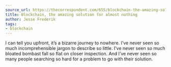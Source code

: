 ```yaml
---
source_url: https://thecorrespondent.com/655/blockchain-the-amazing-solution-for-almost-nothing/86649455475-f933fe63
title: Blockchain, the amazing solution for almost nothing
author: Jesse Frederik
tags:
- blockchain
---
```


I can tell you upfront, it’s a bizarre journey to nowhere. I’ve never seen so much incomprehensible jargon to describe so little. I’ve never seen so much bloated bombast fall so flat on closer inspection. And I’ve never seen so many people searching so hard for a problem to go with their solution.
